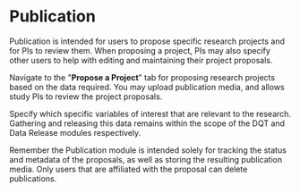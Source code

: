 # Publication

Publication is intended for users to propose specific research projects
and for PIs to review them. When proposing a project, PIs may also specify 
other users to help with editing and maintaining their project proposals.


Navigate to the "__Propose a Project__" tab for proposing research projects based on the data required. You may upload publication media, and allows study PIs to review the project 
proposals.

Specify which specific variables of 
interest that are relevant to the research. Gathering and releasing this 
data remains within the scope of the DQT and Data Release modules respectively.

Remember the Publication module is intended solely for tracking the status and metadata of the proposals, as well as 
storing the resulting publication media. Only users that are affiliated with the proposal can delete publications.
